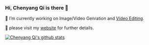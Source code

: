 ### Hi, Chenyang Qi is there 👋



<!--
Here are some ideas to get you started:
- 🔭 I’m currently working on ...
- 🌱 I’m currently learning ...
- 👯 I’m looking to collaborate on ...
- 🤔 I’m looking for help with ...
- 💬 Ask me about ...
- 📫 How to reach me: ...
- 😄 Pronouns: ...
- ⚡ Fun fact: ...
-->


🔭 I’m currently working on Image/Video Genration and [Video Editing](https://github.com/ChenyangQiQi/FateZero).

🌱 please visit my [website](http://chenyangqiqi.github.io) for further details.


[![Chenyang Qi's github stats](https://github-readme-stats.vercel.app/api?username=ChenyangQiQi&show_icons=true&theme=algolia)](https://github.com/anuraghazra/github-readme-stats)


